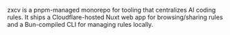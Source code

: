 zxcv is a pnpm-managed monorepo for tooling that centralizes AI coding rules. It ships a Cloudflare-hosted Nuxt web app for browsing/sharing rules and a Bun-compiled CLI for managing rules locally.